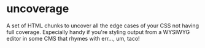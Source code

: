 # uncoverage
A set of HTML chunks to uncover all the edge cases of your CSS not having full coverage. Especially handy if you're styling output from a WYSIWYG editor in some CMS that rhymes with err..., um, taco!
